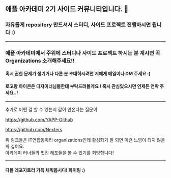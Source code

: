 ## 애플 아카데미 2기 사이드 커뮤니티입니다. 👋

### 자유롭게 repository 만드셔서 스터디, 사이드 프로젝트 진행하시면 됩니다 :)

---

### 애플 아카데미에서 주위에 스터디나 사이드 프로젝트 하시는 분 계시면 꼭 Organizations 소개해주세요!!

#### 혹시 권한 문제가 생기거나 다른 분 초대하시려면 저에게 메일이나 DM 주세요 :)

#### 로고랑 아이콘은 디자이너님들한테 부탁드려볼게요 ! 혹시 관심있으시면 언제든 연락 주세요..!

---
추가로 어떤 걸 할 수 있는지 감이 안온다는 질문이   

https://github.com/YAPP-Github   

https://github.com/Nexters   


위 링크들은 IT연합동아리 organizations인데 활성화가 잘 되면 이런 느낌이 되지 않을까 싶어요.   
아카데미 러너들의 멋진 레포들을 볼 수 있기를 희망합니다!   

---

#### 다들 레포지토리 가득 채워봅시다! 화이팅 :)
